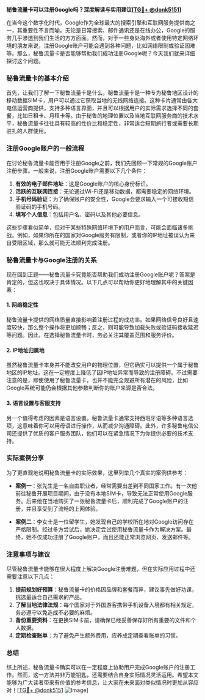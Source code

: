 **秘鲁流量卡可以注册Google吗？深度解读与实用建议[[TG💪+ @donk5151](https://t.me/s/donk5151)]**

在当今这个数字化时代，Google作为全球最大的搜索引擎和互联网服务提供商之一，其重要性不言而喻。无论是日常搜索、邮件通讯还是在线办公，Google的服务几乎渗透到我们生活的方方面面。然而，对于一些身处海外或者使用特定网络环境的朋友来说，注册Google账户可能会遇到各种问题，比如网络限制或验证困难等。那么，秘鲁流量卡是否能够帮助我们成功注册Google呢？今天我们就来详细探讨这个问题。

### 秘鲁流量卡的基本介绍

首先，让我们了解一下秘鲁流量卡是什么。秘鲁流量卡是一种专为秘鲁地区设计的移动数据SIM卡，用户可以通过它获取当地的无线网络连接。这种卡片通常由各大电信运营商提供，支持多种语言界面，并且可以根据用户的实际需求选择不同的套餐，比如日租卡、月租卡等。由于秘鲁的地理位置以及当地互联网服务商的技术水平，秘鲁流量卡往往具有较高的性价比和稳定性，非常适合短期旅行者或需要长期驻扎的人群使用。

### 注册Google账户的一般流程

在讨论秘鲁流量卡能否用于注册Google之前，我们先回顾一下常规的Google账户注册步骤。一般来说，注册Google账户需要以下几个条件：

1. **有效的电子邮件地址**：这是Google账户的核心身份标识。
2. **活跃的互联网连接**：无论通过Wi-Fi还是移动数据，都需要稳定的网络环境。
3. **手机号码验证**：为了确保账户的安全性，Google会要求输入一个可接收短信验证码的手机号码。
4. **填写个人信息**：包括用户名、密码以及其他必要信息。

这些步骤看似简单，但对于某些特殊网络环境下的用户而言，可能会面临诸多挑战。例如，如果你所在的国家对Google服务有限制，或者你的IP地址被误认为来自受限区域，那么就可能无法顺利完成注册。

### 秘鲁流量卡与Google注册的关系

现在回到正题——秘鲁流量卡究竟能否帮助我们成功注册Google账户呢？答案是肯定的，但这也取决于具体情况。以下几点可以帮助你更好地理解其中的关键因素：

#### 1. 网络稳定性
秘鲁流量卡提供的网络质量直接影响着注册过程的成功率。如果网络信号良好且速度较快，那么整个操作将更加顺畅；反之，则可能导致加载失败或验证码接收延迟等问题。因此，在选择秘鲁流量卡时，务必关注其覆盖范围和服务评价。

#### 2. IP地址归属地
虽然秘鲁流量卡本身并不能改变用户的物理位置，但它确实可以提供一个属于秘鲁地区的IP地址。这在一定程度上降低了因IP地址异常而导致的注册障碍。不过需要注意的是，即使使用了秘鲁流量卡，也并不能完全规避所有潜在的风险，比如Google系统可能仍会根据其他参数判断你的账户来源是否合法。

#### 3. 语言设置与客服支持
另一个值得考虑的因素是语言设置。秘鲁流量卡通常支持西班牙语等多种语言选项，这意味着你可以用母语进行操作，从而减少沟通障碍。此外，许多秘鲁电信公司还提供了优质的客户服务团队，他们可以在紧急情况下为你提供必要的技术支持。

### 实际案例分享

为了更直观地说明秘鲁流量卡的实际效果，这里列举几个真实的案例供参考：

- **案例一**：张先生是一名自由职业者，经常需要出差到不同国家工作。有一次他前往秘鲁开展项目期间，由于没有本地SIM卡，导致无法正常使用Google服务。后来他在当地购买了一张秘鲁流量卡后，顺利完成了Google账户的注册，并且享受到了流畅的上网体验。
  
- **案例二**：李女士是一位留学生，她发现自己的学校所在地对Google访问存在严格限制。经过多方尝试后，她决定尝试使用秘鲁流量卡作为解决方案。最终，她不仅成功注册了Google账户，而且还能正常浏览网页、发送邮件等。

### 注意事项与建议

尽管秘鲁流量卡能够在很大程度上解决Google注册难题，但在实际应用过程中还需要注意以下几点：

1. **提前规划好预算**：秘鲁流量卡的价格因品牌和套餐而异，建议事先做好功课，挑选最适合自己需求的产品。
2. **了解当地法律法规**：每个国家对于外国游客携带手机设备入境都有相关规定，务必遵守以免造成不必要的麻烦。
3. **备份重要资料**：在更换SIM卡前，请确保已经妥善保存好所有重要的文件和个人数据。
4. **定期检查账单**：为了避免产生额外费用，应养成定期查看账单的习惯。

### 总结

综上所述，秘鲁流量卡确实可以在一定程度上协助用户完成Google账户的注册工作。然而，这一方法并非万能钥匙，还需要结合自身实际情况灵活运用。希望本文能够为广大读者带来有价值的参考信息，让大家在未来面对类似情况时更加从容应对！[[TG💪+ @donk5151](https://t.me/s/donk5151) ![Image](https://i.postimg.cc/rwNCRYN7/Snipaste-2025-04-30-17-27-05.png)]